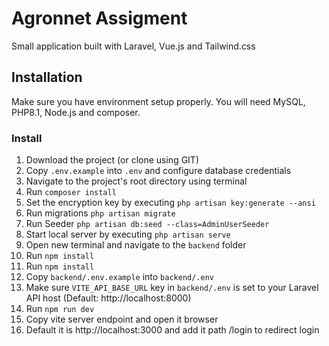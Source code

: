 # Agronnet Assigment
Small application built with Laravel, Vue.js and Tailwind.css <br>

## Installation
Make sure you have environment setup properly. You will need MySQL, PHP8.1, Node.js and composer.

### Install
1. Download the project (or clone using GIT)
2. Copy `.env.example` into `.env` and configure database credentials
3. Navigate to the project's root directory using terminal
4. Run `composer install`
5. Set the encryption key by executing `php artisan key:generate --ansi`
6. Run migrations `php artisan migrate `
7. Run Seeder `php artisan db:seed --class=AdminUserSeeder `
8. Start local server by executing `php artisan serve`
9. Open new terminal and navigate to the `backend` folder
10. Run `npm install`
11. Run `npm install`<br>
12. Copy `backend/.env.example` into `backend/.env`
13. Make sure `VITE_API_BASE_URL` key in `backend/.env` is set to your Laravel API host (Default: http://localhost:8000)
14. Run `npm run dev`
15. Copy vite server endpoint and open it browser
16. Default it is http://localhost:3000 and add it path /login to redirect login

